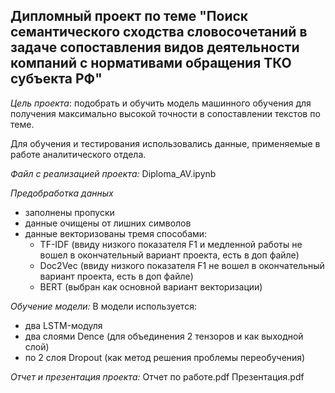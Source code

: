 ## Дипломный проект по теме "Поиск семантического сходства словосочетаний в задаче сопоставления видов деятельности компаний с нормативами обращения ТКО субъекта РФ"

*Цель проекта*: подобрать и обучить модель машинного обучения для получения максимально высокой точности в сопоставлении текстов по теме.

Для обучения и тестирования использовались данные, применяемые в работе аналитического отдела.

*Файл с реализацией проекта:*
Diploma_AV.ipynb

*Предобработка данных*
- заполнены пропуски
- данные очищены от лишних символов
- данные векторизованы тремя способами:
    - TF-IDF (ввиду низкого показателя F1 и медленной работы не вошел в окончательный вариант проекта, есть в доп файле)
    - Doc2Vec (ввиду низкого показателя F1 не вошел в окончательный вариант проекта, есть в доп файле)
    - BERT (выбран как основной вариант векторизации)

*Обучение модели:*
В модели используется:
- два LSTM-модуля
- два слоями Dence (для объединения 2 тензоров и как выходной слой)
- по 2 слоя Dropout (как метод решения проблемы переобучения)

*Отчет и презентация проекта:*
Отчет по работе.pdf
Презентация.pdf
